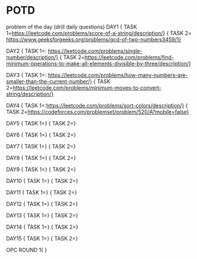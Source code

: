 # POTD
problem of the day (drill daily questions)
DAY1 { TASK 1=https://leetcode.com/problems/score-of-a-string/description/}
     { TASK 2= https://www.geeksforgeeks.org/problems/gcd-of-two-numbers3459/1}
     
DAY2 { TASK 1=: https://leetcode.com/problems/single-number/description/}
     { TASK 2=https://leetcode.com/problems/find-minimum-operations-to-make-all-elements-divisible-by-three/description/}     
     
DAY3 { TASK 1=: https://leetcode.com/problems/how-many-numbers-are-smaller-than-the-current-number/}
     { TASK 2=https://leetcode.com/problems/minimum-moves-to-convert-string/description/}     

DAY4 { TASK 1=:https://leetcode.com/problems/sort-colors/description/}
     { TASK 2=https://codeforces.com/problemset/problem/520/A?mobile=false}    

DAY5 { TASK 1=}
     { TASK 2=}  
     
DAY6 { TASK 1=}
     { TASK 2=}    
     
DAY7 { TASK 1=}
     { TASK 2=} 
     
DAY8 { TASK 1=}
     { TASK 2=}
     
DAY9 { TASK 1=}
     { TASK 2=} 
     
DAY10 { TASK 1=}
     { TASK 2=}
     
DAY11 { TASK 1=}
     { TASK 2=} 
     
DAY12 { TASK 1=}
     { TASK 2=}
     
DAY13 { TASK 1=}
     { TASK 2=}   
     
DAY14 { TASK 1=}
     { TASK 2=}   
     
DAY15 { TASK 1=}
     { TASK 2=}   

OPC ROUND 1{ }
     
     
          
     
     
     
